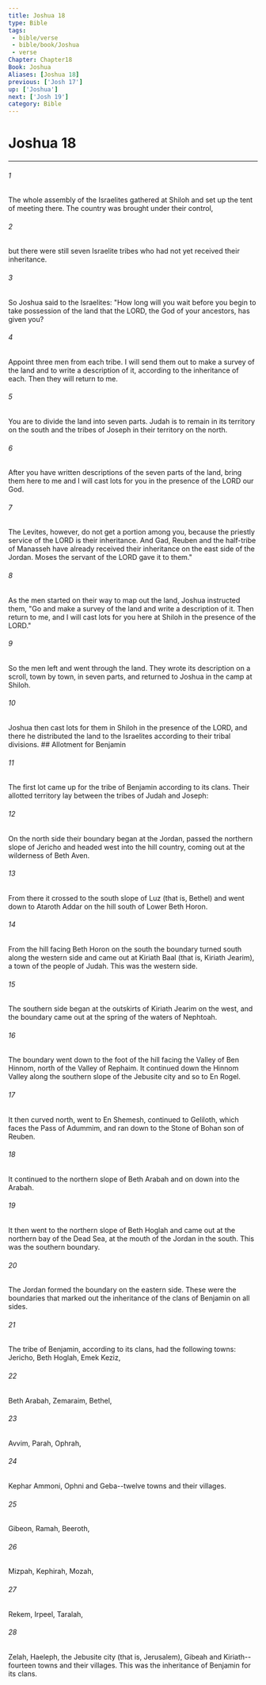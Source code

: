 ```yaml
---
title: Joshua 18
type: Bible
tags:
 - bible/verse
 - bible/book/Joshua
 - verse
Chapter: Chapter18
Book: Joshua
Aliases: [Joshua 18]
previous: ['Josh 17']
up: ['Joshua']
next: ['Josh 19']
category: Bible
---
```

# Joshua 18

***


###### 1 
The whole assembly of the Israelites gathered at Shiloh and set up the tent of meeting there. The country was brought under their control, 

###### 2 
but there were still seven Israelite tribes who had not yet received their inheritance. 

###### 3 
So Joshua said to the Israelites: "How long will you wait before you begin to take possession of the land that the LORD, the God of your ancestors, has given you? 

###### 4 
Appoint three men from each tribe. I will send them out to make a survey of the land and to write a description of it, according to the inheritance of each. Then they will return to me. 

###### 5 
You are to divide the land into seven parts. Judah is to remain in its territory on the south and the tribes of Joseph in their territory on the north. 

###### 6 
After you have written descriptions of the seven parts of the land, bring them here to me and I will cast lots for you in the presence of the LORD our God. 

###### 7 
The Levites, however, do not get a portion among you, because the priestly service of the LORD is their inheritance. And Gad, Reuben and the half-tribe of Manasseh have already received their inheritance on the east side of the Jordan. Moses the servant of the LORD gave it to them." 

###### 8 
As the men started on their way to map out the land, Joshua instructed them, "Go and make a survey of the land and write a description of it. Then return to me, and I will cast lots for you here at Shiloh in the presence of the LORD." 

###### 9 
So the men left and went through the land. They wrote its description on a scroll, town by town, in seven parts, and returned to Joshua in the camp at Shiloh. 

###### 10 
Joshua then cast lots for them in Shiloh in the presence of the LORD, and there he distributed the land to the Israelites according to their tribal divisions. ## Allotment for Benjamin 

###### 11 
The first lot came up for the tribe of Benjamin according to its clans. Their allotted territory lay between the tribes of Judah and Joseph: 

###### 12 
On the north side their boundary began at the Jordan, passed the northern slope of Jericho and headed west into the hill country, coming out at the wilderness of Beth Aven. 

###### 13 
From there it crossed to the south slope of Luz (that is, Bethel) and went down to Ataroth Addar on the hill south of Lower Beth Horon. 

###### 14 
From the hill facing Beth Horon on the south the boundary turned south along the western side and came out at Kiriath Baal (that is, Kiriath Jearim), a town of the people of Judah. This was the western side. 

###### 15 
The southern side began at the outskirts of Kiriath Jearim on the west, and the boundary came out at the spring of the waters of Nephtoah. 

###### 16 
The boundary went down to the foot of the hill facing the Valley of Ben Hinnom, north of the Valley of Rephaim. It continued down the Hinnom Valley along the southern slope of the Jebusite city and so to En Rogel. 

###### 17 
It then curved north, went to En Shemesh, continued to Geliloth, which faces the Pass of Adummim, and ran down to the Stone of Bohan son of Reuben. 

###### 18 
It continued to the northern slope of Beth Arabah and on down into the Arabah. 

###### 19 
It then went to the northern slope of Beth Hoglah and came out at the northern bay of the Dead Sea, at the mouth of the Jordan in the south. This was the southern boundary. 

###### 20 
The Jordan formed the boundary on the eastern side. These were the boundaries that marked out the inheritance of the clans of Benjamin on all sides. 

###### 21 
The tribe of Benjamin, according to its clans, had the following towns: Jericho, Beth Hoglah, Emek Keziz, 

###### 22 
Beth Arabah, Zemaraim, Bethel, 

###### 23 
Avvim, Parah, Ophrah, 

###### 24 
Kephar Ammoni, Ophni and Geba--twelve towns and their villages. 

###### 25 
Gibeon, Ramah, Beeroth, 

###### 26 
Mizpah, Kephirah, Mozah, 

###### 27 
Rekem, Irpeel, Taralah, 

###### 28 
Zelah, Haeleph, the Jebusite city (that is, Jerusalem), Gibeah and Kiriath--fourteen towns and their villages. This was the inheritance of Benjamin for its clans. 
